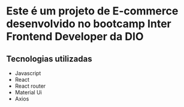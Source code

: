 # Este é um projeto de E-commerce desenvolvido no bootcamp Inter Frontend Developer da DIO

## Tecnologias utilizadas
- Javascript
- React
- React router
- Material Ui
- Axios